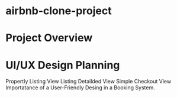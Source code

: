 # airbnb-clone-project

# Project Overview


# UI/UX Design Planning
  Propertly Listing View
  Listing Detailded View
  Simple Checkout View
  Importatance of a User-Friendly Desing in a Booking System.
